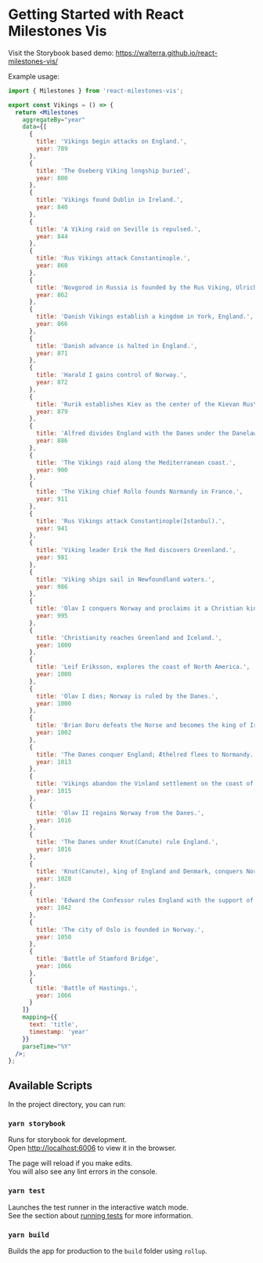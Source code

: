 # Getting Started with React Milestones Vis

Visit the Storybook based demo: https://walterra.github.io/react-milestones-vis/

Example usage:

```jsx
import { Milestones } from 'react-milestones-vis';

export const Vikings = () => {
  return <Milestones
    aggregateBy="year"
    data={[
      {
        title: 'Vikings begin attacks on England.',
        year: 789
      },
      {
        title: 'The Oseberg Viking longship buried',
        year: 800
      },
      {
        title: 'Vikings found Dublin in Ireland.',
        year: 840
      },
      {
        title: 'A Viking raid on Seville is repulsed.',
        year: 844
      },
      {
        title: 'Rus Vikings attack Constantinople.',
        year: 860
      },
      {
        title: 'Novgorod in Russia is founded by the Rus Viking, Ulrich.',
        year: 862
      },
      {
        title: 'Danish Vikings establish a kingdom in York, England.',
        year: 866
      },
      {
        title: 'Danish advance is halted in England.',
        year: 871
      },
      {
        title: 'Harald I gains control of Norway.',
        year: 872
      },
      {
        title: 'Rurik establishes Kiev as the center of the Kievan Rus\' domains.',
        year: 879
      },
      {
        title: 'Alfred divides England with the Danes under the Danelaw pact.',
        year: 886
      },
      {
        title: 'The Vikings raid along the Mediterranean coast.',
        year: 900
      },
      {
        title: 'The Viking chief Rollo founds Normandy in France.',
        year: 911
      },
      {
        title: 'Rus Vikings attack Constantinople(Istanbul).',
        year: 941
      },
      {
        title: 'Viking leader Erik the Red discovers Greenland.',
        year: 981
      },
      {
        title: 'Viking ships sail in Newfoundland waters.',
        year: 986
      },
      {
        title: 'Olav I conquers Norway and proclaims it a Christian kingdom.',
        year: 995
      },
      {
        title: 'Christianity reaches Greenland and Iceland.',
        year: 1000
      },
      {
        title: 'Leif Eriksson, explores the coast of North America.',
        year: 1000
      },
      {
        title: 'Olav I dies; Norway is ruled by the Danes.',
        year: 1000
      },
      {
        title: 'Brian Boru defeats the Norse and becomes the king of Ireland.',
        year: 1002
      },
      {
        title: 'The Danes conquer England; Æthelred flees to Normandy.',
        year: 1013
      },
      {
        title: 'Vikings abandon the Vinland settlement on the coast of North America.',
        year: 1015
      },
      {
        title: 'Olav II regains Norway from the Danes.',
        year: 1016
      },
      {
        title: 'The Danes under Knut(Canute) rule England.',
        year: 1016
      },
      {
        title: 'Knut(Canute), king of England and Denmark, conquers Norway.',
        year: 1028
      },
      {
        title: 'Edward the Confessor rules England with the support of the Danes.',
        year: 1042
      },
      {
        title: 'The city of Oslo is founded in Norway.',
        year: 1050
      },
      {
        title: 'Battle of Stamford Bridge',
        year: 1066
      },
      {
        title: 'Battle of Hastings.',
        year: 1066
      }
    ]}
    mapping={{
      text: 'title',
      timestamp: 'year'
    }}
    parseTime="%Y"
  />;
};
```

## Available Scripts

In the project directory, you can run:

### `yarn storybook`

Runs for storybook for development.\
Open [http://localhost:6006](http://localhost:6006) to view it in the browser.

The page will reload if you make edits.\
You will also see any lint errors in the console.

### `yarn test`

Launches the test runner in the interactive watch mode.\
See the section about [running tests](https://facebook.github.io/create-react-app/docs/running-tests) for more information.

### `yarn build`

Builds the app for production to the `build` folder using `rollup`.
